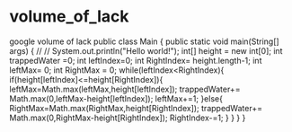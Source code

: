 # volume_of_lack
google volume of lack
public class Main {
    public static void main(String[] args)
    {
       //
        // System.out.println("Hello world!");
         int[] height = new int[0];
        int trappedWater =0;
        int leftIndex=0;
        int RightIndex= height.length-1;
        int leftMax= 0;
        int RightMax = 0;
        while(leftIndex<RightIndex){
            if(height[leftIndex]<=height[RightIndex]){
                leftMax=Math.max(leftMax,height[leftIndex]);
                trappedWater+= Math.max(0,leftMax-height[leftIndex]);
                leftMax+=1;
            }else{
                RightMax=Math.max(RightMax,height[RightIndex]);
                trappedWater+= Math.max(0,RightMax-height[RightIndex]);
                RightIndex-=1;
            }
        }
    }
}
